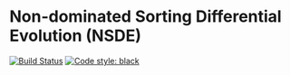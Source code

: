 # Non-dominated Sorting Differential Evolution (NSDE)
[![Build Status](https://travis-ci.com/daniel-de-vries/nsde.svg?branch=master)](https://travis-ci.com/daniel-de-vries/nsde)
[![Code style: black](https://img.shields.io/badge/code%20style-black-000000.svg)](https://github.com/psf/black)
